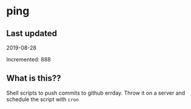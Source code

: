 # ping

## Last updated
2019-08-28

Incremented: 888

## What is this??
Shell scripts to push commits to github errday. Throw it on a server and schedule the script with `cron`
